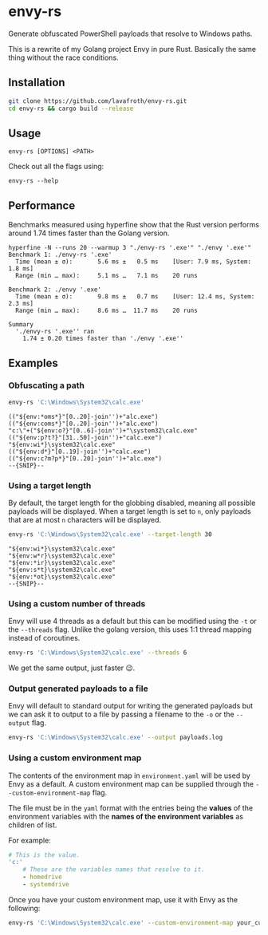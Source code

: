 # envy-rs

Generate obfuscated PowerShell payloads that resolve to Windows paths.

This is a rewrite of my Golang project Envy in pure Rust. Basically the
same thing without the race conditions.

## Installation

```sh
git clone https://github.com/lavafroth/envy-rs.git
cd envy-rs && cargo build --release
```

## Usage

```
envy-rs [OPTIONS] <PATH>
```

Check out all the flags using:

```
envy-rs --help
```

## Performance

Benchmarks measured using hyperfine show that the Rust version
performs around 1.74 times faster than the Golang version.

```
hyperfine -N --runs 20 --warmup 3 "./envy-rs '.exe'" "./envy '.exe'"
Benchmark 1: ./envy-rs '.exe'
  Time (mean ± σ):       5.6 ms ±   0.5 ms    [User: 7.9 ms, System: 1.8 ms]
  Range (min … max):     5.1 ms …   7.1 ms    20 runs
 
Benchmark 2: ./envy '.exe'
  Time (mean ± σ):       9.8 ms ±   0.7 ms    [User: 12.4 ms, System: 2.3 ms]
  Range (min … max):     8.6 ms …  11.7 ms    20 runs
 
Summary
  './envy-rs '.exe'' ran
    1.74 ± 0.20 times faster than './envy '.exe''
```

## Examples

### Obfuscating a path

```sh
envy-rs 'C:\Windows\System32\calc.exe'
```

```
(("${env:*oms*}"[0..20]-join'')+"alc.exe")
(("${env:coms*}"[0..20]-join'')+"alc.exe")
"c:\"+("${env:o?}"[0..6]-join'')+"\system32\calc.exe"
(("${env:p?t?}"[31..50]-join'')+"calc.exe")
"${env:wi*}\system32\calc.exe"
(("${env:d*}"[0..19]-join'')+"calc.exe")
(("${env:c?m?p*}"[0..20]-join'')+"alc.exe")
--{SNIP}--
```

### Using a target length

By default, the target length for the globbing disabled, meaning
all possible payloads will be displayed. When a target length is
set to `n`, only payloads that are at most `n` characters will
be displayed. 


```sh
envy-rs 'C:\Windows\System32\calc.exe' --target-length 30
```

```
"${env:wi*}\system32\calc.exe"
"${env:w*r}\system32\calc.exe"
"${env:*ir}\system32\calc.exe"
"${env:s*t}\system32\calc.exe"
"${env:*ot}\system32\calc.exe"
--{SNIP}--
```

### Using a custom number of threads

Envy will use 4 threads as a default but this can be modified using
the `-t` or the `--threads` flag. Unlike the golang version, this uses
1:1 thread mapping instead of coroutines.

```sh
envy-rs 'C:\Windows\System32\calc.exe' --threads 6
```

We get the same output, just faster 😉.

### Output generated payloads to a file

Envy will default to standard output for writing the generated payloads
but we can ask it to output to a file by passing a filename to the `-o` or
the `--output` flag.

```sh
envy-rs 'C:\Windows\System32\calc.exe' --output payloads.log
```

### Using a custom environment map

The contents of the environment map in `environment.yaml` will be used by
Envy as a default. A custom environment map can be supplied through the
`--custom-environment-map` flag.

The file must be in the `yaml` format with the entries being the **values** of the
environment variables with the **names of the environment variables** as children of
list.

For example:

```yaml
# This is the value.
'c:'
    # These are the variables names that resolve to it.
    - homedrive
    - systemdrive

```

Once you have your custom environment map, use it with Envy as the following:

```sh
envy-rs 'C:\Windows\System32\calc.exe' --custom-environment-map your_custom_env.yaml
```
